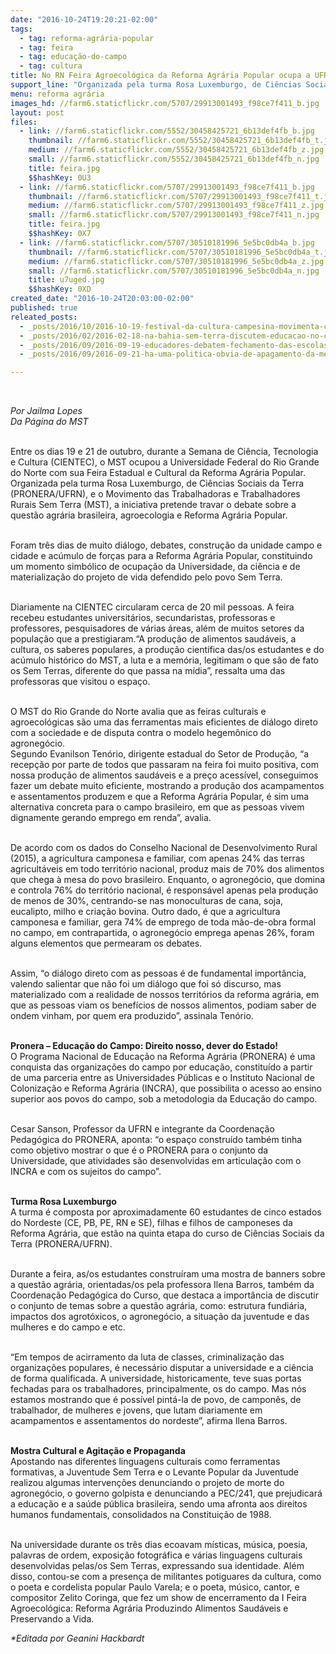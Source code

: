 ```yaml
---
date: "2016-10-24T19:20:21-02:00"
tags:
  - tag: reforma-agrária-popular
  - tag: feira
  - tag: educação-do-campo
  - tag: cultura
title: No RN Feira Agroecológica da Reforma Agrária Popular ocupa a UFRN com produção saudável e cultura camponesa
support_line: "Organizada pela turma Rosa Luxemburgo, de Ciências Sociais da Terra (PRONERA/UFRN) e MST a iniciativa pretende travar o debate sobre a questão agrária brasileira, agroecologia e Reforma Agrária Popular."
menu: reforma agrária
images_hd: //farm6.staticflickr.com/5707/29913001493_f98ce7f411_b.jpg
layout: post
files:
  - link: //farm6.staticflickr.com/5552/30458425721_6b13def4fb_b.jpg
    thumbnail: //farm6.staticflickr.com/5552/30458425721_6b13def4fb_t.jpg
    medium: //farm6.staticflickr.com/5552/30458425721_6b13def4fb_z.jpg
    small: //farm6.staticflickr.com/5552/30458425721_6b13def4fb_n.jpg
    title: feira.jpg
    $$hashKey: 0U3
  - link: //farm6.staticflickr.com/5707/29913001493_f98ce7f411_b.jpg
    thumbnail: //farm6.staticflickr.com/5707/29913001493_f98ce7f411_t.jpg
    medium: //farm6.staticflickr.com/5707/29913001493_f98ce7f411_z.jpg
    small: //farm6.staticflickr.com/5707/29913001493_f98ce7f411_n.jpg
    title: feira.jpg
    $$hashKey: 0X7
  - link: //farm6.staticflickr.com/5707/30510181996_5e5bc0db4a_b.jpg
    thumbnail: //farm6.staticflickr.com/5707/30510181996_5e5bc0db4a_t.jpg
    medium: //farm6.staticflickr.com/5707/30510181996_5e5bc0db4a_z.jpg
    small: //farm6.staticflickr.com/5707/30510181996_5e5bc0db4a_n.jpg
    title: u7uged.jpg
    $$hashKey: 0XD
created_date: "2016-10-24T20:03:00-02:00"
published: true
releated_posts:
  - _posts/2016/10/2016-10-19-festival-da-cultura-campesina-movimenta-campo-do-meio.md
  - _posts/2016/02/2016-02-18-na-bahia-sem-terra-discutem-educacao-no-campo-e-agroecologia.md
  - _posts/2016/09/2016-09-19-educadores-debatem-fechamento-das-escolas-do-campo-no-rs.md
  - _posts/2016/09/2016-09-21-ha-uma-politica-obvia-de-apagamento-da-memoria-de-que-existe-educacao-no-campo.md

---
```

<p>&nbsp;</p>

<p><em>Por Jailma Lopes<br />
Da P&aacute;gina do MST</em><br />
&nbsp;</p>

<p>Entre os dias 19 e 21 de outubro, durante a Semana de Ci&ecirc;ncia, Tecnologia e Cultura (CIENTEC), o MST ocupou&nbsp;a Universidade Federal do Rio Grande do Norte com sua Feira Estadual e Cultural da Reforma Agr&aacute;ria Popular. Organizada pela turma Rosa Luxemburgo, de Ci&ecirc;ncias Sociais da Terra (PRONERA/UFRN), e o Movimento das Trabalhadoras e Trabalhadores Rurais Sem Terra (MST), a iniciativa pretende travar o debate sobre a quest&atilde;o agr&aacute;ria brasileira, agroecologia e Reforma Agr&aacute;ria Popular.</p>

<p><br />
Foram tr&ecirc;s dias de muito di&aacute;logo, debates, constru&ccedil;&atilde;o da unidade campo e cidade e ac&uacute;mulo de for&ccedil;as para a Reforma Agr&aacute;ria Popular, constituindo um momento simb&oacute;lico de ocupa&ccedil;&atilde;o da Universidade, da ci&ecirc;ncia e de materializa&ccedil;&atilde;o do projeto de vida defendido pelo povo Sem Terra.</p>

<p><br />
Diariamente na CIENTEC circularam cerca de 20 mil pessoas. A feira recebeu estudantes universit&aacute;rios, secundaristas, professoras e professores, pesquisadores de v&aacute;rias &aacute;reas, al&eacute;m de muitos setores da popula&ccedil;&atilde;o que a prestigiaram.&ldquo;A produ&ccedil;&atilde;o de alimentos saud&aacute;veis, a cultura, os saberes populares, a produ&ccedil;&atilde;o cient&iacute;fica das/os estudantes e do ac&uacute;mulo hist&oacute;rico do MST, a luta e a mem&oacute;ria, legitimam o que s&atilde;o de fato os Sem Terras, diferente do que passa na m&iacute;dia&rdquo;, ressalta uma das professoras que visitou o espa&ccedil;o.</p>

<p>&nbsp;<br />
O MST do Rio Grande do Norte avalia que as feiras culturais e agroecol&oacute;gicas s&atilde;o uma das ferramentas mais eficientes de di&aacute;logo direto com a sociedade e de disputa contra o modelo hegem&ocirc;nico do agroneg&oacute;cio. &nbsp;<br />
Segundo Evanilson Ten&oacute;rio, dirigente estadual do Setor de Produ&ccedil;&atilde;o, &ldquo;a recep&ccedil;&atilde;o por parte de todos que passaram na feira foi muito positiva, com nossa produ&ccedil;&atilde;o de alimentos saud&aacute;veis e a pre&ccedil;o acess&iacute;vel, conseguimos fazer um debate muito eficiente, mostrando a produ&ccedil;&atilde;o dos acampamentos e assentamentos produzem e que a Reforma Agr&aacute;ria Popular, &eacute; sim uma alternativa concreta para o campo brasileiro, em que as pessoas vivem dignamente gerando emprego em renda&rdquo;, avalia.</p>

<p><br />
De acordo com os dados do Conselho Nacional de Desenvolvimento Rural (2015), a agricultura camponesa e familiar, com apenas 24% das terras agricult&aacute;veis em todo territ&oacute;rio nacional, produz mais de 70% dos alimentos que chega &agrave; mesa do povo brasileiro. Enquanto, o agroneg&oacute;cio, que domina e controla 76% do territ&oacute;rio nacional, &eacute; respons&aacute;vel apenas pela produ&ccedil;&atilde;o de menos de 30%, centrando-se nas monoculturas de cana, soja, eucalipto, milho e cria&ccedil;&atilde;o bovina. Outro dado, &eacute; que a agricultura camponesa e familiar, gera 74% de emprego de toda m&atilde;o-de-obra formal no campo, em contrapartida, o agroneg&oacute;cio emprega apenas 26%, foram alguns elementos que permearam os debates.&nbsp;</p>

<p><br />
Assim, &ldquo;o di&aacute;logo direto com as pessoas &eacute; de fundamental import&acirc;ncia, valendo salientar que n&atilde;o foi um di&aacute;logo que foi s&oacute; discurso, mas materializado com a realidade de nossos territ&oacute;rios da reforma agr&aacute;ria, em que as pessoas viam os benef&iacute;cios de nossos alimentos, podiam saber de ondem vinham, por quem era produzido&rdquo;, assinala Ten&oacute;rio.</p>

<p><br />
<strong>Pronera &ndash; Educa&ccedil;&atilde;o do Campo: Direito nosso, dever do Estado!</strong><br />
O Programa Nacional de Educa&ccedil;&atilde;o na Reforma Agr&aacute;ria (PRONERA) &eacute; uma conquista das organiza&ccedil;&otilde;es do campo por educa&ccedil;&atilde;o, constitu&iacute;do a partir de uma parceria entre as Universidades P&uacute;blicas e o Instituto Nacional de Coloniza&ccedil;&atilde;o e Reforma Agr&aacute;ria (INCRA), que possibilita o acesso ao ensino superior aos povos do campo, sob a metodologia da Educa&ccedil;&atilde;o do campo.&nbsp;</p>

<p><br />
Cesar Sanson, Professor da UFRN e integrante da Coordena&ccedil;&atilde;o Pedag&oacute;gica do PRONERA, aponta: &ldquo;o espa&ccedil;o constru&iacute;do tamb&eacute;m tinha como objetivo mostrar o que &eacute; o PRONERA para o conjunto da Universidade, que atividades s&atilde;o desenvolvidas em articula&ccedil;&atilde;o com o INCRA e com os sujeitos do campo&rdquo;.</p>

<p><br />
<strong>Turma Rosa Luxemburgo</strong><br />
A turma &eacute; composta por aproximadamente 60 estudantes de cinco estados do Nordeste (CE, PB, PE, RN e SE), filhas e filhos de camponeses da Reforma Agr&aacute;ria, que est&atilde;o na quinta etapa do curso de Ci&ecirc;ncias Sociais da Terra (PRONERA/UFRN).&nbsp;</p>

<p><br />
Durante a feira, as/os estudantes constru&iacute;ram uma mostra de banners sobre a quest&atilde;o agr&aacute;ria, orientadas/os pela professora Ilena Barros, tamb&eacute;m da Coordena&ccedil;&atilde;o Pedag&oacute;gica do Curso, que destaca a import&acirc;ncia de discutir o conjunto de temas sobre a quest&atilde;o agr&aacute;ria, como: estrutura fundi&aacute;ria, impactos dos agrot&oacute;xicos, o agroneg&oacute;cio, a situa&ccedil;&atilde;o da juventude e das mulheres e do campo e etc.</p>

<p><br />
&ldquo;Em tempos de acirramento da luta de classes, criminaliza&ccedil;&atilde;o das organiza&ccedil;&otilde;es populares, &eacute; necess&aacute;rio disputar a universidade e a ci&ecirc;ncia de forma qualificada. A universidade, historicamente, teve suas portas fechadas para os trabalhadores, principalmente, os do campo. Mas n&oacute;s estamos mostrando que &eacute; poss&iacute;vel pint&aacute;-la de povo, de campon&ecirc;s, de trabalhador, de mulheres e jovens, que lutam diariamente em acampamentos e assentamentos do nordeste&rdquo;, afirma Ilena Barros.</p>

<p><br />
<strong>Mostra Cultural e Agita&ccedil;&atilde;o e Propaganda</strong><br />
Apostando nas diferentes linguagens culturais como ferramentas formativas, a Juventude Sem Terra e o Levante Popular da Juventude realizou algumas interven&ccedil;&otilde;es denunciando o projeto de morte do agroneg&oacute;cio, o governo golpista e denunciando a PEC/241, que prejudicar&aacute; a educa&ccedil;&atilde;o e a sa&uacute;de p&uacute;blica brasileira, sendo uma afronta aos direitos humanos fundamentais, consolidados na Constitui&ccedil;&atilde;o de 1988.</p>

<p><br />
Na universidade durante os tr&ecirc;s dias ecoavam m&iacute;sticas, m&uacute;sica, poesia, palavras de ordem, exposi&ccedil;&atilde;o fotogr&aacute;fica e v&aacute;rias linguagens culturais desenvolvidas pelas/os Sem Terras, expressando sua identidade. Al&eacute;m disso, contou-se com a presen&ccedil;a de militantes potiguares da cultura, como o poeta e cordelista popular Paulo Varela; e o poeta, m&uacute;sico, cantor, e compositor Zelito Coringa, que fez um show de encerramento da I Feira Agroecol&oacute;gica: Reforma Agr&aacute;ria Produzindo Alimentos Saud&aacute;veis e Preservando a Vida.</p>

<p><em>*Editada por Geanini Hackbardt</em></p>

<p>&nbsp;</p>
